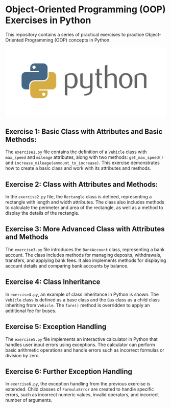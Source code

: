 # Object-Oriented Programming (OOP) Exercises in Python

This repository contains a series of practical exercises to practice Object-Oriented Programming (OOP) concepts in Python.

![Python Logo](https://github.com/MontielAguilar/29-OPP-Python/blob/main/python-logo.png)

## Exercise 1: Basic Class with Attributes and Basic Methods:

The `exercise1.py` file contains the definition of a `Vehicle` class with `max_speed` and `mileage` attributes, along with two methods: `get_max_speed()` and `increase_mileage(ammount_to_increase)`. This exercise demonstrates how to create a basic class and work with its attributes and methods.

## Exercise 2: Class with Attributes and Methods:

In the `exercise2.py` file, the `Rectangle` class is defined, representing a rectangle with length and width attributes. The class also includes methods to calculate the perimeter and area of the rectangle, as well as a method to display the details of the rectangle.

## Exercise 3: More Advanced Class with Attributes and Methods

The `exercise3.py` file introduces the `BankAccount` class, representing a bank account. The class includes methods for managing deposits, withdrawals, transfers, and applying bank fees. It also implements methods for displaying account details and comparing bank accounts by balance.

## Exercise 4: Class Inheritance

In `exercise4.py`, an example of class inheritance in Python is shown. The `Vehicle` class is defined as a base class and the `Bus` class as a child class inheriting from `Vehicle`. The `fare()` method is overridden to apply an additional fee for buses.

## Exercise 5: Exception Handling

The `exercise5.py` file implements an interactive calculator in Python that handles user input errors using exceptions. The calculator can perform basic arithmetic operations and handle errors such as incorrect formulas or division by zero.

## Exercise 6: Further Exception Handling

In `exercise6.py`, the exception handling from the previous exercise is extended. Child classes of `FormulaError` are created to handle specific errors, such as incorrect numeric values, invalid operators, and incorrect number of arguments.

